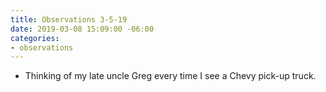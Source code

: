 ```yaml
---
title: Observations 3-5-19
date: 2019-03-08 15:09:00 -06:00
categories:
- observations
---
```


- Thinking of my late uncle Greg every time I see a Chevy pick-up truck.